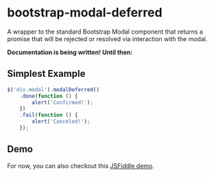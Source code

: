 # bootstrap-modal-deferred
A wrapper to the standard Bootstrap Modal component that returns a promise that will be rejected or resolved via interaction with the modal.

**Documentation is being written! Until then:**

## Simplest Example
````javascript
$('div.modal').modalDeferred()
	.done(function () {
		alert('Confirmed!');
	})
	.fail(function () {
		alert('Canceled!');
	});
````

## Demo
For now, you can also checkout this [JSFiddle demo](https://jsfiddle.net/JAAulde/4cbL8jqr/).